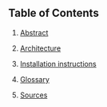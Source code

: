 Table of Contents
---

1. [Abstract](#abstract)

2. [Architecture](#architecture) 

3. [Installation instructions]() 

4. [Glossary]()

5. [Sources](#sources)
